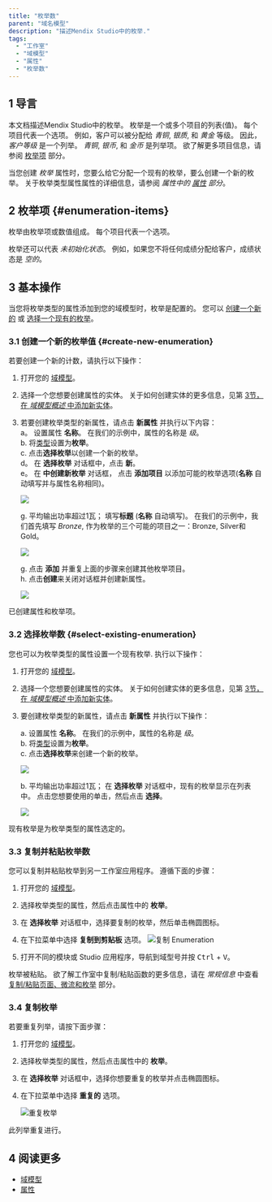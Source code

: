 ```yaml
---
title: "枚举数"
parent: "域名模型"
description: "描述Mendix Studio中的枚举."
tags:
  - "工作室"
  - "域模型"
  - "属性"
  - "枚举数"
---
```


## 1 导言

本文档描述Mendix Studio中的枚举。 枚举是一个或多个项目的列表(值)。 每个项目代表一个选项。 例如，客户可以被分配给 *青铜*, *银质*, 和 *黄金* 等级。 因此， *客户等级* 是一个列举。 *青铜*, *银币*, 和 *金币* 是列举项。  欲了解更多项目信息，请参阅 [枚举项](#enumeration-items) 部分。

当您创建 *枚举* 属性时，您要么给它分配一个现有的枚举，要么创建一个新的枚举。 关于枚举类型属性属性的详细信息，请参阅 *属性中的 [属性](domain-models-attributes#attribute-properties) 部分*。

## 2 枚举项 {#enumeration-items}

枚举由枚举项或数值组成。 每个项目代表一个选项。

枚举还可以代表 *未初始化状态*。 例如，如果您不将任何成绩分配给客户，成绩状态是 *空的*。

## 3 基本操作

当您将枚举类型的属性添加到您的域模型时，枚举是配置的。 您可以 [创建一个新的](#create-new-enumeration) 或 [选择一个现有的枚举](#select-existing-enumeration)。

### 3.1 创建一个新的枚举值 {#create-new-enumeration}

若要创建一个新的计数，请执行以下操作：

1. 打开您的 [域模型](domain-models)。

2. 选择一个您想要创建属性的实体。 关于如何创建实体的更多信息，见第 [3节，在 *域模型概述* 中添加新实体](domain-models#adding-new-entities)。

3.  若要创建枚举类型的新属性，请点击 **新属性** 并执行以下内容：<br /> a。 设置属性 **名称**。 在我们的示例中，属性的名称是 *级*。<br /> b. 将[类型](domain-models-attributes)设置为**枚举**。<br /> c. 点击**选择枚举**以创建一个新的枚举。<br />d。 在 **选择枚举** 对话框中，点击 **新**。<br/> e。 在 **中创建新枚举** 对话框， 点击 **添加项目** 以添加可能的枚举选项(**名称** 自动填写并与属性名称相同)。<br />

    ![](attachments/domain-models-enumeration/new-enumeration-add-item.png)<br />

    g. 平均输出功率超过1瓦； 填写**标题** (**名称** 自动填写)。 在我们的示例中，我们首先填写  *Bronze*, 作为枚举的三个可能的项目之一：Bronze, Silver和Gold。 <br />

    ![](attachments/domain-models-enumeration/new-enumeration-add-item-bronze.png)<br />

    g. 点击 **添加** 并重复上面的步骤来创建其他枚举项目。<br /> h. 点击**创建**来关闭对话框并创建新属性。

    ![](attachments/domain-models-enumeration/new-enumeration-bronze-silver-gold.png)

已创建属性和枚举项。

### 3.2 选择枚举数 {#select-existing-enumeration}

您也可以为枚举类型的属性设置一个现有枚举. 执行以下操作：

1. 打开您的 [域模型](domain-models)。

2. 选择一个您想要创建属性的实体。 关于如何创建实体的更多信息，见第 [3节，在 *域模型概述* 中添加新实体](domain-models#adding-new-entities)。

3.  要创建枚举类型的新属性，请点击 **新属性** 并执行以下操作：<br />

    a. 设置属性 **名称**。 在我们的示例中，属性的名称是 *级*。<br /> b. 将[类型](domain-models-attributes)设置为**枚举**。<br /> c. 点击**选择枚举**来创建一个新的枚举。<br />

    ![](attachments/domain-models-enumeration/new-attribute-select-enumeration.png) <br/>

    b. 平均输出功率超过1瓦； 在 **选择枚举** 对话框中，现有的枚举显示在列表中。 点击您想要使用的单击，然后点击 **选择**。<br />

    ![](attachments/domain-models-enumeration/selecting-existing-enumeration.png)

现有枚举是为枚举类型的属性选定的。

### 3.3 复制并粘贴枚举数

您可以复制并粘贴枚举到另一工作室应用程序。 遵循下面的步骤：

1. 打开您的 [域模型](domain-models)。

2. 选择枚举类型的属性，然后点击属性中的 **枚举**。

3. 在 **选择枚举** 对话框中，选择要复制的枚举，然后单击椭圆图标。

4. 在下拉菜单中选择 **复制到剪贴板** 选项。 ![复制 Enumeration](attachments/domain-models-enumeration/copy-to-clipboard.png)

5. 打开不同的模块或 Studio 应用程序，导航到域型号并按 <kbd>Ctrl</kbd> + <kbd>V</kbd>。

枚举被粘贴。 欲了解工作室中复制/粘贴函数的更多信息，请在 *常规信息* 中查看 [复制/粘贴页面、微流和枚举](general#copy-paste-documents) 部分。

### 3.4 复制枚举

若要重复列举，请按下面步骤：

1. 打开您的 [域模型](domain-models)。

2. 选择枚举类型的属性，然后点击属性中的 **枚举**。

3. 在 **选择枚举** 对话框中，选择你想要重复的枚举并点击椭圆图标。

4.  在下拉菜单中选择 **重复的** 选项。

    ![重复枚举](attachments/domain-models-enumeration/duplicate.png)

此列举重复进行。

## 4 阅读更多

* [域模型](域名模型)
* [属性](domain-models-attributes) 
